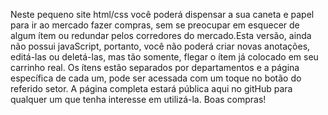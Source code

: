 Neste pequeno site html/css você poderá dispensar a sua caneta e papel para ir ao mercado fazer compras, sem se preocupar em esquecer de algum ítem ou redundar pelos corredores do mercado.Esta versão, ainda não possui javaScript, portanto, você não poderá criar novas anotações, editá-las ou deletá-las, mas tão somente, flegar o ítem já colocado em seu carrinho real.
Os ítens estão separados por departamentos e a página específica de cada um, pode ser acessada com um toque no botão do referido setor.
A página completa estará pública aqui no gitHub para qualquer um que tenha interesse em utilizá-la.
Boas compras!
